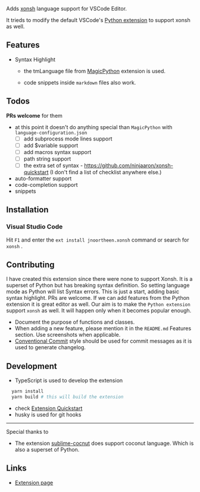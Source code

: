Adds [xonsh](https://xon.sh/) language support for VSCode Editor.

It trieds to modify the default VSCode's [Python extension](https://github.com/microsoft/vscode/tree/master/extensions/python) to support xonsh as well.

## Features

* Syntax Highlight

  + the tmLanguage file from [MagicPython](https://github.com/MagicStack/MagicPython/blob/master/grammars/src/MagicPython.syntax.yaml) extension is used.

  + code snippets inside `markdown` files also work.

## Todos

**PRs welcome** for them

* at this point it doesn't do anything special than `MagicPython` with `language-configuration.json`
  + [ ] add subprocess mode lines support
  + [ ] add $variable support
  + [ ] add macros syntax support
  + [ ] path string support
  + [ ] the extra set of syntax - https://github.com/ninjaaron/xonsh-quickstart (I don't find a list of checklist anywhere else.)

* auto-formatter support
* code-completion support
* snippets

## Installation

### Visual Studio Code

Hit `F1` and enter the `ext install jnoortheen.xonsh` command or search for `xonsh` .

## Contributing

I have created this extension since there were none to support Xonsh. It is a superset of Python but has breaking syntax definition. So setting language mode as Python will list Syntax errors. This is just a start, adding basic syntax highlight. PRs are welcome. If we can add features from the Python extension it is great editor as well. Our aim is to make the `Python extension` support `xonsh` as well. It will happen only when it becomes popular enough.

* Document the purpose of functions and classes.
* When adding a new feature, please mention it in the `README.md` Features section. Use screenshots when applicable.
* [Conventional Commit](https://www.conventionalcommits.org/en/v1.0.0/) style should be used for commit messages as it is used to generate changelog.

## Development

* TypeScript is used to develop the extension

``` sh
  yarn install
  yarn build # this will build the extension
```

* check [Extension Quickstart](./vsc-extension-quickstart.md)
* husky is used for git hooks

---
Special thanks to
 * The extension [sublime-cocnut](https://github.com/evhub/sublime-coconut) does support coconut language. Which is also a superset of Python.

## Links

* [Extension page](https://marketplace.visualstudio.com/items?itemName=jnoortheen.xonsh)
